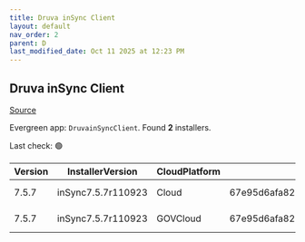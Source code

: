 ```yaml
---
title: Druva inSync Client
layout: default
nav_order: 2
parent: D
last_modified_date: Oct 11 2025 at 12:23 PM
---
```


## Druva inSync Client

[Source](https://docs.druva.com/005_inSync_Client)

Evergreen app: `DruvainSyncClient`. Found **2** installers.

Last check: 🟢

| Version | InstallerVersion   | CloudPlatform | Md5sum                                   | Type | URI                                                                                                                                                                            |
| ------- | ------------------ | ------------- | ---------------------------------------- | ---- | ------------------------------------------------------------------------------------------------------------------------------------------------------------------------------ |
| 7.5.7   | inSync7.5.7r110923 | Cloud         | 67e95d6afa8260d8373d2c47f827676366cdb162 | msi  | [https://downloads.druva.com/downloads/inSync/Windows/7.5.7/inSync7.5.7r110923.msi](https://downloads.druva.com/downloads/inSync/Windows/7.5.7/inSync7.5.7r110923.msi)         |
| 7.5.7   | inSync7.5.7r110923 | GOVCloud      | 67e95d6afa8260d8373d2c47f827676366cdb162 | msi  | [https://downloads.druva.com/downloads/inSync/Windows/7.5.7_Gov/inSync7.5.7r110923.msi](https://downloads.druva.com/downloads/inSync/Windows/7.5.7_Gov/inSync7.5.7r110923.msi) |
